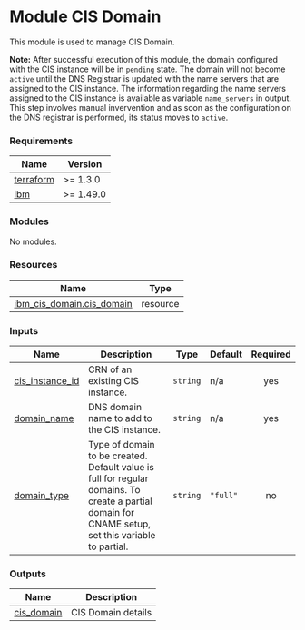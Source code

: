 # Module CIS Domain

This module is used to manage CIS Domain.

**Note:**
After successful execution of this module, the domain configured with the CIS instance will be in `pending` state. The domain will not become `active` until the DNS Registrar is updated with the name servers that are assigned to the CIS instance. The information regarding the name servers assigned to the CIS instance is available as variable `name_servers` in output. This step involves manual invervention and as soon as the configuration on the DNS registrar is performed, its status moves to `active`.

<!-- BEGINNING OF PRE-COMMIT-TERRAFORM DOCS HOOK -->
### Requirements

| Name | Version |
|------|---------|
| <a name="requirement_terraform"></a> [terraform](#requirement\_terraform) | >= 1.3.0 |
| <a name="requirement_ibm"></a> [ibm](#requirement\_ibm) | >= 1.49.0 |

### Modules

No modules.

### Resources

| Name | Type |
|------|------|
| [ibm_cis_domain.cis_domain](https://registry.terraform.io/providers/IBM-Cloud/ibm/latest/docs/resources/cis_domain) | resource |

### Inputs

| Name | Description | Type | Default | Required |
|------|-------------|------|---------|:--------:|
| <a name="input_cis_instance_id"></a> [cis\_instance\_id](#input\_cis\_instance\_id) | CRN of an existing CIS instance. | `string` | n/a | yes |
| <a name="input_domain_name"></a> [domain\_name](#input\_domain\_name) | DNS domain name to add to the CIS instance. | `string` | n/a | yes |
| <a name="input_domain_type"></a> [domain\_type](#input\_domain\_type) | Type of domain to be created. Default value is full for regular domains. To create a partial domain for CNAME setup, set this variable to partial. | `string` | `"full"` | no |

### Outputs

| Name | Description |
|------|-------------|
| <a name="output_cis_domain"></a> [cis\_domain](#output\_cis\_domain) | CIS Domain details |
<!-- END OF PRE-COMMIT-TERRAFORM DOCS HOOK -->
